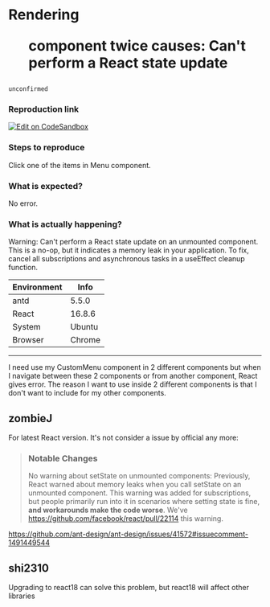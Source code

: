 # Rendering <Menu /> component twice causes: Can't perform a React state update

`unconfirmed`

### Reproduction link

[![Edit on CodeSandbox](https://codesandbox.io/static/img/play-codesandbox.svg)](https://codesandbox.io/s/antd-playground-forked-1fxmqk?file=/src/index.js)

### Steps to reproduce

Click one of the items in Menu component.

### What is expected?

No error.

### What is actually happening?

Warning: Can't perform a React state update on an unmounted component. This is a no-op, but it indicates a memory leak in your application. To fix, cancel all subscriptions and asynchronous tasks in a useEffect cleanup function.

| Environment | Info   |
| ----------- | ------ |
| antd        | 5.5.0  |
| React       | 16.8.6 |
| System      | Ubuntu |
| Browser     | Chrome |

---

I need use my CustomMenu component in 2 different components but when I navigate between these 2 components or from another component, React gives error. The reason I want to use <CustomMenu /> inside 2 different components is that I don't want to include <CustomMenu /> for my other components.

<!-- generated by ant-design-issue-helper. DO NOT REMOVE -->

## zombieJ

For latest React version. It's not consider a issue by official any more:

> ### Notable Changes
>
> No warning about setState on unmounted components: Previously, React warned about memory leaks when you call setState on an unmounted component. This warning was added for subscriptions, but people primarily run into it in scenarios where setting state is fine, **and workarounds make the code worse**. We've https://github.com/facebook/react/pull/22114 this warning.

https://github.com/ant-design/ant-design/issues/41572#issuecomment-1491449544

## shi2310

Upgrading to react18 can solve this problem, but react18 will affect other libraries
